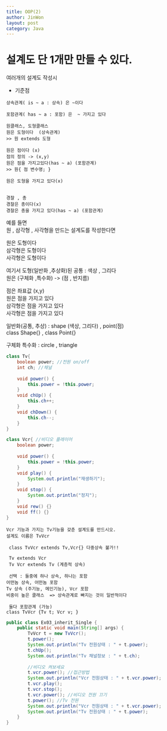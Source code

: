 ```yaml
---
title: OOP(2)
author: JinWon
layout: post
category: Java
---
```


# 설계도 단 1개만 만들 수 있다.

여러개의 설계도 작성시

* 기준점
~~~
상속관계( is ~ a : 상속) 은 ~이다

포함관계( has ~ a : 포함) 은  ~ 가지고 있다
~~~

~~~
원클래스, 도형클래스
원은 도형이다  (상속관계)
>> 원 extends 도형

원은 점이다 (x)
점의 정의 -> (x,y)
원은 점을 가지고있다(has ~ a) (포함관계)
>> 원{ 점 변수명; }

원은 도형을 가지고 있다(x)


경찰 , 총
경찰은 총이다(x)
경찰은 총을 가지고 있다(has ~ a) (포함관계)
~~~

예를 들면 <br>
원 , 삼각형 , 사각형을 만드는 설계도를 작성한다면 <br>

원은 도형이다 <br>
삼각형은 도형이다 <br>
사각형은 도형이다 <br>

여기서 도형(일반화 ,추상화)된 공통 : 색상 , 그리다 <br>
원은 (구체화 ,특수화) -> (점 , 반지름) <br>

점은 좌표값 (x,y) <br>
원은 점을 가지고 있다 <br>
삼각형은 점을 가지고 있다 <br>
사각형은 점을 가지고 있다

일반화(공통, 추상) : shape (색상, 그리다) , point(점) <br>
class Shape{} , class Point{}

구체화 특수화 : circle , triangle 

~~~java
class Tv{
	boolean power; //전원 on/off
	int ch; //채널
	
	void power() {
		this.power = !this.power;
	}
	void chUp() {
		this.ch++;
	}
	void chDown() {
		this.ch--;
	}
}

class Vcr{ //비디오 플레이어
	boolean power;
	
	void power() {
		this.power = !this.power;
	}
	void play() {
		System.out.println("재생하기");
	}
	void stop() {
		System.out.println("정지");
	}
	void rew() {}
	void ff() {}
}
~~~

~~~
Vcr 기능과 가지는 Tv기능을 갖춘 설계도를 만드시오.
설계도 이름은 TvVcr

 class TvVcr extends Tv,Vcr{} 다중상속 불가!!

 Tv extends Vcr
 Tv Vcr extends Tv (계층적 상속)

 선택 : 둘중에 하나 상속, 하나는 포함
어떤놈 상속, 어떤놈 포함
Tv 상속 (주기능, 메인기능), Vcr 포함
비중이 높은 클래스  => 상속관계로 빠지는 것이 일반적이다

 둘다 포함관계 (가능)
class TvVcr {Tv t; Vcr v; }
~~~

~~~java
public class Ex03_inherit_Single {
	public static void main(String[] args) {
		TvVcr t = new TvVcr();
		t.power();
		System.out.println("Tv 전원상태 : " + t.power);
		t.chUp();
		System.out.println("Tv 채널정보 : " + t.ch);
		
		//비디오 켜보세요
		t.vcr.power(); //접근방법
		System.out.println("Vcr 전원상태 : " + t.vcr.power);
		t.vcr.play();
		t.vcr.stop();
		t.vcr.power(); //비디오 전원 끄기
		t.power(); //Tv 전원
		System.out.println("Vcr 전원상태 : " + t.vcr.power);
		System.out.println("Tv 전원상태 : " + t.power);
	}
}
~~~